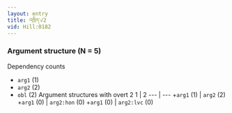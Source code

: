```yaml
---
layout: entry
title: འཁྲིད་√2
vid: Hill:0182
---
```

### Argument structure (N = 5)
Dependency counts
* `arg1` (1)
* `arg2` (2)
* `obl` (2)
Argument structures with overt 2
1 | 2
--- | ---
+`arg1` (1) | `arg2` (2)
+`arg1` (0) | `arg2:hon` (0)
+`arg1` (0) | `arg2:lvc` (0)
